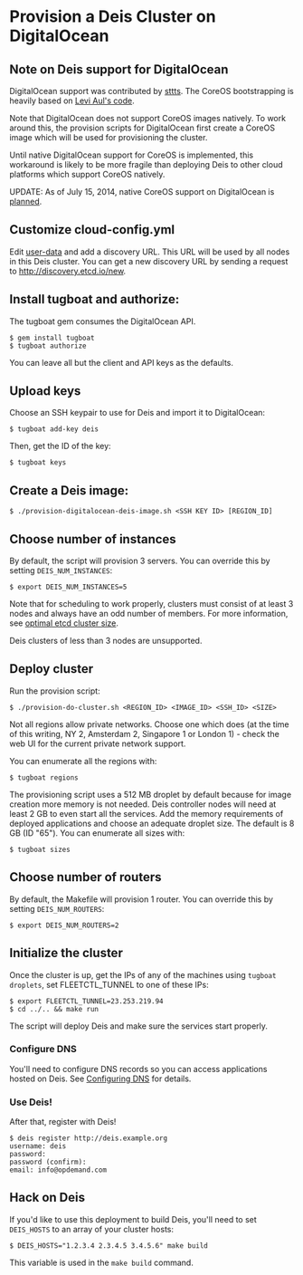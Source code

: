 # Provision a Deis Cluster on DigitalOcean

## Note on Deis support for DigitalOcean
DigitalOcean support was contributed by [sttts](https://github.com/sttts). The CoreOS bootstrapping
is heavily based on [Levi Aul's code](https://gist.github.com/tsutsu/490f35f48897df0f5173).

Note that DigitalOcean does not support CoreOS images natively. To work around this, the provision
scripts for DigitalOcean first create a CoreOS image which will be used for provisioning the cluster.

Until native DigitalOcean support for CoreOS is implemented, this workaround is likely to be more fragile than deploying
Deis to other cloud platforms which support CoreOS natively.

UPDATE: As of July 15, 2014, native CoreOS support on DigitalOcean is [planned](http://digitalocean.uservoice.com/forums/136585-digital-ocean/suggestions/4250154-suport-coreos-as-a-deployment-platform).

## Customize cloud-config.yml
Edit [user-data](../coreos/user-data) and add a discovery URL. This URL will be used by all nodes in this Deis cluster. You can get a new discovery URL by sending a request to http://discovery.etcd.io/new.

## Install tugboat and authorize:
The tugboat gem consumes the DigitalOcean API.
```console
$ gem install tugboat
$ tugboat authorize
```
You can leave all but the client and API keys as the defaults.

## Upload keys
Choose an SSH keypair to use for Deis and import it to DigitalOcean:
```console
$ tugboat add-key deis
```

Then, get the ID of the key:
```console
$ tugboat keys
```

## Create a Deis image:
```console
$ ./provision-digitalocean-deis-image.sh <SSH KEY ID> [REGION_ID]
```

## Choose number of instances
By default, the script will provision 3 servers. You can override this by setting `DEIS_NUM_INSTANCES`:
```console
$ export DEIS_NUM_INSTANCES=5
```

Note that for scheduling to work properly, clusters must consist of at least 3 nodes and always have an odd number of members.
For more information, see [optimal etcd cluster size](https://github.com/coreos/etcd/blob/master/Documentation/optimal-cluster-size.md).

Deis clusters of less than 3 nodes are unsupported.

## Deploy cluster
Run the provision script:
```console
$ ./provision-do-cluster.sh <REGION_ID> <IMAGE_ID> <SSH_ID> <SIZE>
```

Not all regions allow private networks. Choose one which does (at the time of this writing, NY 2,
Amsterdam 2, Singapore 1 or London 1) - check the web UI for the current private network support.

You can enumerate all the regions with:

```console
$ tugboat regions
```

The provisioning script uses a 512 MB droplet by default because for image creation
more memory is not needed. Deis controller nodes will need at least 2 GB to even start all
the services. Add the memory requirements of deployed applications and choose an adequate
droplet size. The default is 8 GB (ID "65"). You can enumerate all sizes with:

```console
$ tugboat sizes
```

## Choose number of routers
By default, the Makefile will provision 1 router. You can override this by setting `DEIS_NUM_ROUTERS`:
```console
$ export DEIS_NUM_ROUTERS=2
```

## Initialize the cluster
Once the cluster is up, get the IPs of any of the machines using `tugboat droplets`, set
FLEETCTL_TUNNEL to one of these IPs:
```console
$ export FLEETCTL_TUNNEL=23.253.219.94
$ cd ../.. && make run
```
The script will deploy Deis and make sure the services start properly.

### Configure DNS
You'll need to configure DNS records so you can access applications hosted on Deis. See [Configuring DNS](http://docs.deis.io/en/latest/operations/configure-dns/) for details.

### Use Deis!
After that, register with Deis!
```console
$ deis register http://deis.example.org
username: deis
password:
password (confirm):
email: info@opdemand.com
```

## Hack on Deis
If you'd like to use this deployment to build Deis, you'll need to set `DEIS_HOSTS` to an array of your cluster hosts:
```console
$ DEIS_HOSTS="1.2.3.4 2.3.4.5 3.4.5.6" make build
```

This variable is used in the `make build` command.

